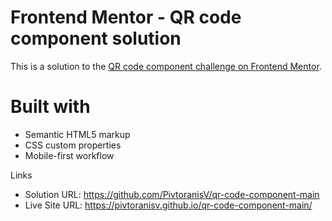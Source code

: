 # Frontend Mentor - QR code component solution

This is a solution to the [QR code component challenge on Frontend Mentor](https://www.frontendmentor.io/challenges/qr-code-component-iux_sIO_H).

# Built with

- Semantic HTML5 markup
- CSS custom properties
- Mobile-first workflow

Links

- Solution URL: https://github.com/PivtoranisV/qr-code-component-main
- Live Site URL: https://pivtoranisv.github.io/qr-code-component-main/
